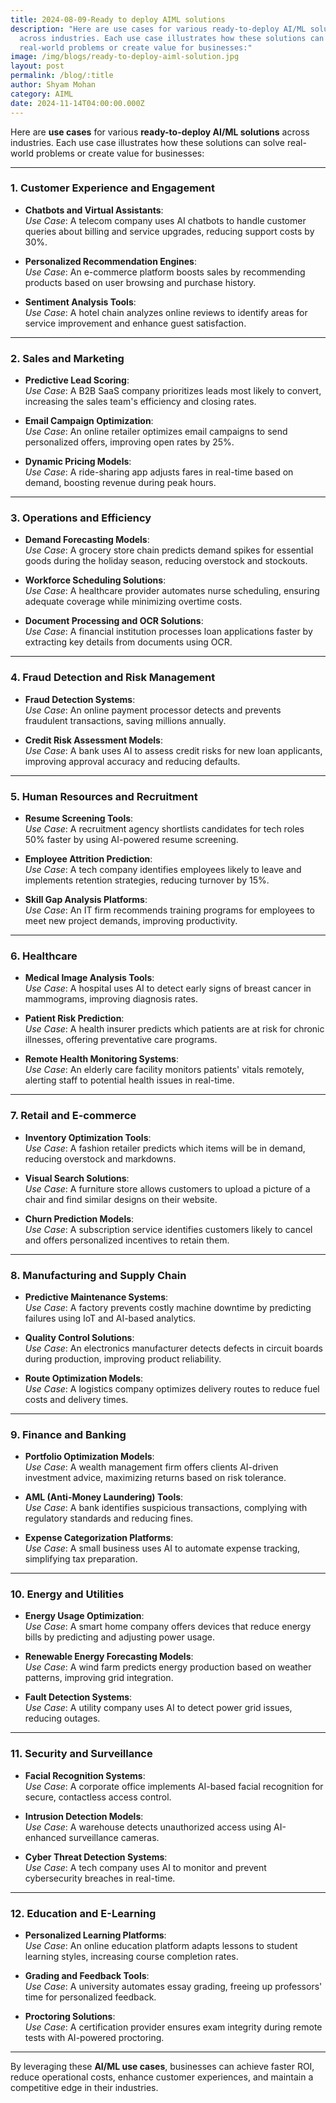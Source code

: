 ```yaml
---
title: 2024-08-09-Ready to deploy AIML solutions
description: "Here are use cases for various ready-to-deploy AI/ML solutions
  across industries. Each use case illustrates how these solutions can solve
  real-world problems or create value for businesses:"
image: /img/blogs/ready-to-deploy-aiml-solution.jpg
layout: post
permalink: /blog/:title
author: Shyam Mohan
category: AIML
date: 2024-11-14T04:00:00.000Z
---
```

Here are **use cases** for various **ready-to-deploy AI/ML solutions** across industries. Each use case illustrates how these solutions can solve real-world problems or create value for businesses:

---

### **1. Customer Experience and Engagement**
- **Chatbots and Virtual Assistants**:  
  *Use Case*: A telecom company uses AI chatbots to handle customer queries about billing and service upgrades, reducing support costs by 30%.
  
- **Personalized Recommendation Engines**:  
  *Use Case*: An e-commerce platform boosts sales by recommending products based on user browsing and purchase history.

- **Sentiment Analysis Tools**:  
  *Use Case*: A hotel chain analyzes online reviews to identify areas for service improvement and enhance guest satisfaction.

---

### **2. Sales and Marketing**
- **Predictive Lead Scoring**:  
  *Use Case*: A B2B SaaS company prioritizes leads most likely to convert, increasing the sales team's efficiency and closing rates.

- **Email Campaign Optimization**:  
  *Use Case*: An online retailer optimizes email campaigns to send personalized offers, improving open rates by 25%.

- **Dynamic Pricing Models**:  
  *Use Case*: A ride-sharing app adjusts fares in real-time based on demand, boosting revenue during peak hours.

---

### **3. Operations and Efficiency**
- **Demand Forecasting Models**:  
  *Use Case*: A grocery store chain predicts demand spikes for essential goods during the holiday season, reducing overstock and stockouts.

- **Workforce Scheduling Solutions**:  
  *Use Case*: A healthcare provider automates nurse scheduling, ensuring adequate coverage while minimizing overtime costs.

- **Document Processing and OCR Solutions**:  
  *Use Case*: A financial institution processes loan applications faster by extracting key details from documents using OCR.

---

### **4. Fraud Detection and Risk Management**
- **Fraud Detection Systems**:  
  *Use Case*: An online payment processor detects and prevents fraudulent transactions, saving millions annually.

- **Credit Risk Assessment Models**:  
  *Use Case*: A bank uses AI to assess credit risks for new loan applicants, improving approval accuracy and reducing defaults.

---

### **5. Human Resources and Recruitment**
- **Resume Screening Tools**:  
  *Use Case*: A recruitment agency shortlists candidates for tech roles 50% faster by using AI-powered resume screening.

- **Employee Attrition Prediction**:  
  *Use Case*: A tech company identifies employees likely to leave and implements retention strategies, reducing turnover by 15%.

- **Skill Gap Analysis Platforms**:  
  *Use Case*: An IT firm recommends training programs for employees to meet new project demands, improving productivity.

---

### **6. Healthcare**
- **Medical Image Analysis Tools**:  
  *Use Case*: A hospital uses AI to detect early signs of breast cancer in mammograms, improving diagnosis rates.

- **Patient Risk Prediction**:  
  *Use Case*: A health insurer predicts which patients are at risk for chronic illnesses, offering preventative care programs.

- **Remote Health Monitoring Systems**:  
  *Use Case*: An elderly care facility monitors patients' vitals remotely, alerting staff to potential health issues in real-time.

---

### **7. Retail and E-commerce**
- **Inventory Optimization Tools**:  
  *Use Case*: A fashion retailer predicts which items will be in demand, reducing overstock and markdowns.

- **Visual Search Solutions**:  
  *Use Case*: A furniture store allows customers to upload a picture of a chair and find similar designs on their website.

- **Churn Prediction Models**:  
  *Use Case*: A subscription service identifies customers likely to cancel and offers personalized incentives to retain them.

---

### **8. Manufacturing and Supply Chain**
- **Predictive Maintenance Systems**:  
  *Use Case*: A factory prevents costly machine downtime by predicting failures using IoT and AI-based analytics.

- **Quality Control Solutions**:  
  *Use Case*: An electronics manufacturer detects defects in circuit boards during production, improving product reliability.

- **Route Optimization Models**:  
  *Use Case*: A logistics company optimizes delivery routes to reduce fuel costs and delivery times.

---

### **9. Finance and Banking**
- **Portfolio Optimization Models**:  
  *Use Case*: A wealth management firm offers clients AI-driven investment advice, maximizing returns based on risk tolerance.

- **AML (Anti-Money Laundering) Tools**:  
  *Use Case*: A bank identifies suspicious transactions, complying with regulatory standards and reducing fines.

- **Expense Categorization Platforms**:  
  *Use Case*: A small business uses AI to automate expense tracking, simplifying tax preparation.

---

### **10. Energy and Utilities**
- **Energy Usage Optimization**:  
  *Use Case*: A smart home company offers devices that reduce energy bills by predicting and adjusting power usage.

- **Renewable Energy Forecasting Models**:  
  *Use Case*: A wind farm predicts energy production based on weather patterns, improving grid integration.

- **Fault Detection Systems**:  
  *Use Case*: A utility company uses AI to detect power grid issues, reducing outages.

---

### **11. Security and Surveillance**
- **Facial Recognition Systems**:  
  *Use Case*: A corporate office implements AI-based facial recognition for secure, contactless access control.

- **Intrusion Detection Models**:  
  *Use Case*: A warehouse detects unauthorized access using AI-enhanced surveillance cameras.

- **Cyber Threat Detection Systems**:  
  *Use Case*: A tech company uses AI to monitor and prevent cybersecurity breaches in real-time.

---

### **12. Education and E-Learning**
- **Personalized Learning Platforms**:  
  *Use Case*: An online education platform adapts lessons to student learning styles, increasing course completion rates.

- **Grading and Feedback Tools**:  
  *Use Case*: A university automates essay grading, freeing up professors' time for personalized feedback.

- **Proctoring Solutions**:  
  *Use Case*: A certification provider ensures exam integrity during remote tests with AI-powered proctoring.

---

By leveraging these **AI/ML use cases**, businesses can achieve faster ROI, reduce operational costs, enhance customer experiences, and maintain a competitive edge in their industries.
